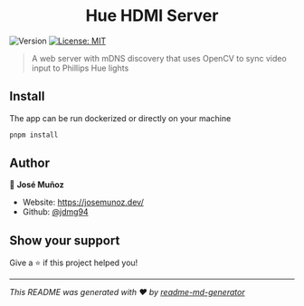<h1 align="center">Hue HDMI Server</h1>
<p>
  <img alt="Version" src="https://img.shields.io/badge/version-0.0.1-blue.svg?cacheSeconds=2592000" />
  <a href="#" target="_blank">
    <img alt="License: MIT" src="https://img.shields.io/badge/License-MIT-yellow.svg" />
  </a>
</p>

> A web server with mDNS discovery that uses OpenCV to sync video input to Phillips Hue lights

## Install

The app can be run dockerized or directly on your machine

```sh
pnpm install
```

## Author

👤 **José Muñoz**

* Website: https://josemunoz.dev/
* Github: [@jdmg94](https://github.com/jdmg94)

## Show your support

Give a ⭐️ if this project helped you!

***
_This README was generated with ❤️ by [readme-md-generator](https://github.com/kefranabg/readme-md-generator)_